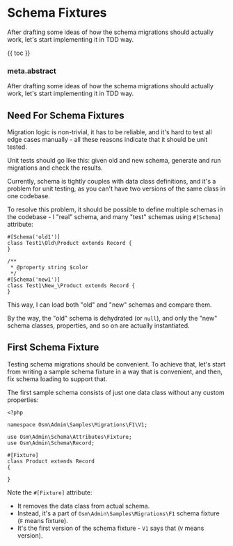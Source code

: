# Schema Fixtures

After drafting some ideas of how the schema migrations should actually work, let's start implementing it in TDD way.

{{ toc }}

### meta.abstract

After drafting some ideas of how the schema migrations should actually work, let's start implementing it in TDD way.

## Need For Schema Fixtures

Migration logic is non-trivial, it has to be reliable, and it's hard to test all edge cases manually - all these reasons indicate that it should be unit tested.

Unit tests should go like this: given old and new schema, generate and run migrations and check the results.

Currently, schema is tightly couples with data class definitions, and it's a problem for unit testing, as you can't have two versions of the same class in one codebase.

To resolve this problem, it should be possible to define multiple schemas in the codebase - I "real" schema, and many "test" schemas using `#[Schema]` attribute:

    #[Schema('old1')]
    class Test1\Old\Product extends Record {
    } 

    /**
     * @property string $color
     */
    #[Schema('new1')]
    class Test1\New_\Product extends Record {
    } 

This way, I can load both "old" and "new" schemas and compare them.

By the way, the "old" schema is dehydrated (or `null`), and only the "new" schema classes, properties, and so on are actually instantiated.

## First Schema Fixture

Testing schema migrations should be convenient. To achieve that, let's start from writing a sample schema fixture in a way that is convenient, and then, fix schema loading to support that.

The first sample schema consists of just one data class without any custom properties:

    <?php
    
    namespace Osm\Admin\Samples\Migrations\F1\V1;
    
    use Osm\Admin\Schema\Attributes\Fixture;
    use Osm\Admin\Schema\Record;
    
    #[Fixture]
    class Product extends Record
    {
    
    }

Note the `#[Fixture]` attribute:

* It removes the data class from actual schema.
* Instead, it's a part of `Osm\Admin\Samples\Migrations\F1` schema fixture (`F` means fixture).
* It's the first version of the schema fixture - `V1` says that (`V` means version).  


